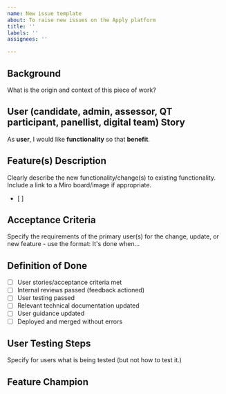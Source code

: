 ```yaml
---
name: New issue template
about: To raise new issues on the Apply platform
title: ''
labels: ''
assignees: ''

---
```


## Background
What is the origin and context of this piece of work?

## User (candidate, admin, assessor, QT participant, panellist, digital team) Story
As **user**, I would like **functionality** so that **benefit**. 

## Feature(s) Description
Clearly describe the new functionality/change(s) to existing functionality.
Include a link to a Miro board/image if appropriate.
- [ ]

## Acceptance Criteria 
Specify the requirements of the primary user(s) for the change, update, or new feature - use the format: 
It's done when...

## Definition of Done
- [ ] User stories/acceptance criteria met
- [ ] Internal reviews passed (feedback actioned)
- [ ] User testing passed
- [ ] Relevant technical documentation updated
- [ ] User guidance updated
- [ ] Deployed and merged without errors

## User Testing Steps
Specify for users what is being tested (but not how to test it.)

## Feature Champion

